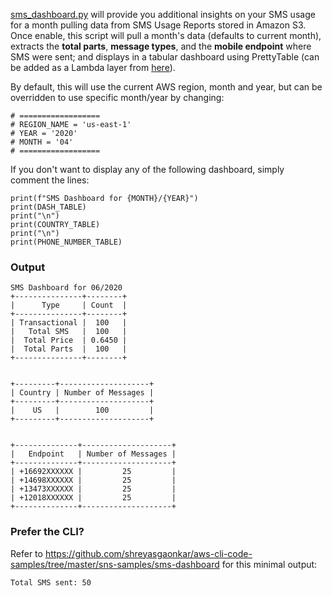 [sms_dashboard.py](sms_dashboard.py.py) will provide you additional insights on your SMS usage for a month pulling data from SMS Usage Reports stored in Amazon S3. Once enable, this script will pull a month's data (defaults to current month), extracts the **total parts**, **message types**, and the **mobile endpoint** where SMS were sent; and displays in a tabular dashboard using PrettyTable (can be added as a Lambda layer from [here](/lambda-layer/)).

By default, this will use the current AWS region, month and year, but can be overridden to use specific month/year by changing:
```
# ==================
# REGION_NAME = 'us-east-1'
# YEAR = '2020'
# MONTH = '04'
# ==================
```

If you don't want to display any of the following dashboard, simply comment the lines:

```
print(f"SMS Dashboard for {MONTH}/{YEAR}")
print(DASH_TABLE)
print("\n")
print(COUNTRY_TABLE)
print("\n")
print(PHONE_NUMBER_TABLE)
```


### Output
```
SMS Dashboard for 06/2020
+---------------+--------+
|      Type     | Count  |
+---------------+--------+
| Transactional |  100   |
|   Total SMS   |  100   |
|  Total Price  | 0.645‬0 |
|  Total Parts  |  100   |
+---------------+--------+


+---------+--------------------+
| Country | Number of Messages |
+---------+--------------------+
|    US   |        100         |
+---------+--------------------+


+--------------+--------------------+
|   Endpoint   | Number of Messages |
+--------------+--------------------+
| +16692XXXXXX |         25         |
| +14698XXXXXX |         25         |
| +13473XXXXXX |         25         |
| +12018XXXXXX |         25         |
+--------------+--------------------+
```

### Prefer the CLI?
Refer to https://github.com/shreyasgaonkar/aws-cli-code-samples/tree/master/sns-samples/sms-dashboard for this minimal output:
```
Total SMS sent: 50
```
